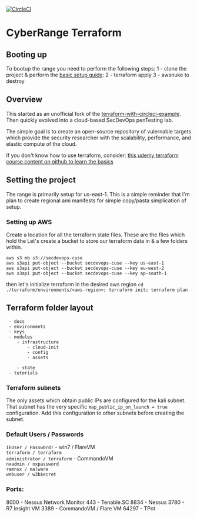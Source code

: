 <!--Development - [![CircleCI](https://circleci.com/gh/cappetta/cyberRange/tree/development.svg?style=svg)](https://circleci.com/gh/cappetta/cyberRange/tree/development)  -->

<!--Stage - [![CircleCI](https://circleci.com/gh/cappetta/cyberRange/tree/stage.svg?style=svg)](https://circleci.com/gh/cappetta/cyberRange/tree/stage)-->

[![CircleCI](https://circleci.com/gh/cappetta/cyberRange/tree/master.svg?style=svg)](https://circleci.com/gh/cappetta/cyberRange/tree/master)


# CyberRange Terraform 

## Booting up
To bootup the range you need to perform the following steps:
1 - clone the project & perform the [basic setup guide]():
2 - terraform apply
3 - awsnuke to destroy


##  Overview 
This started as an unofficial fork of the [terraform-with-circleci-example](https://github.com/fedekau/terraform-with-circleci-example).  Then quickly evolved into a cloud-based SecDevOps penTesting lab.

The simple goal is to create an open-source repository of vulernable targets which 
provide the security researcher with the scalability, performance, and 
elastic compute of the cloud.

If you don't know how to use terraform, consider: [this udemy terraform course content on github to learn the basics](https://github.com/wardviaene/terraform-course)


## Setting the project
The range is primarily setup for us-east-1.  This is a simple reminder that I'm plan to 
create regional ami manifests for simple copy/pasta simplication of setup. 

### Setting up AWS

Create a location for all the terraform state files.  These are the files which
hold the 
Let's create a bucket to store our terraform data in & a few folders within.

```
aws s3 mb s3://secdevops-cuse
aws s3api put-object --bucket secdevops-cuse --key us-east-1
aws s3api put-object --bucket secdevops-cuse --key eu-west-2
aws s3api put-object --bucket secdevops-cuse --key ap-south-1
```

then let's initialize terraform in the desired aws region 
`cd ./terraform/environments/<aws-region>; terraform init; terraform plan`



## Terraform folder layout
```
 - docs
 - environments
 - keys
 - modules
    - infrastructure
        - cloud-init
        - config
        - assets
        
    - state
 - tutorials            
```

### Terraform subnets

The only assets which obtain public IPs are configured for the kali subnet.  That subnet has the very 
specific `map_public_ip_on_launch = true` configuration.  Add this configuration to other subnets before
creating the subnet.
  
### Default Users / Passwords
`IEUser / Passw0rd!` - win7 / FlareVM
<br/>
`terraform / terraform`
<br/>
`administrator / terraform` - CommandoVM
<br/>
`nxadmin / nxpassword`
</br>
`remnux / malware`
</br>
`webuser / w3b$ecret`

### Ports:
8000 - Nessus Network Monitor
443 - Tenable.SC
8834 - Nessus
3780 - R7 Insight VM
3389 - CommandoVM  / Flare VM
64297 - TPot
